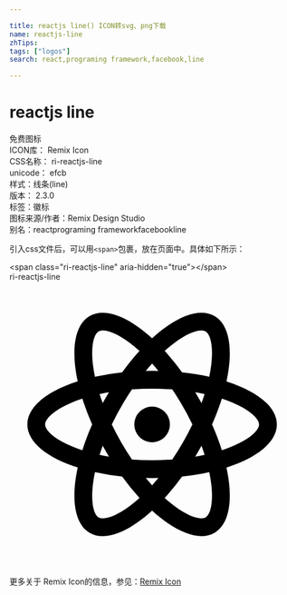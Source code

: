 ```yaml
---

title: reactjs line() ICON转svg、png下载
name: reactjs-line
zhTips: 
tags: ["logos"]
search: react,programing framework,facebook,line

---
```


# reactjs line  <small style="font-size: 60%;font-weight: 100"></small>


<div class="detail-page">
<p>
<span><span class="badge-success badge">免费图标</span> </span>
<br/>
<span>
ICON库：
<span class="badge-secondary badge">Remix Icon</span> 
</span>
<br/>
<span>
CSS名称：
<span class="badge-secondary badge">ri-reactjs-line</span> 
</span>
<br/>
<span>
unicode：
<span class="badge-secondary badge">efcb</span> 
<copy-btn content='efcb' btn-title=""></copy-btn>
<copy-btn :content='String.fromCodePoint(parseInt("efcb", 16))' btn-title="复制U"></copy-btn>
</span><br/><span>样式：<span class="badge-light badge">线条(line)</span></span>
<br/>
<span>
版本：
<span class="badge-secondary badge">2.3.0</span> 
</span><br/><span>标签：<span class="badge-light badge"><router-link to="/tags/logos.html">徽标</router-link></span></span>
<br/>
<span>图标来源/作者：<span class="badge-light badge">Remix Design Studio</span></span> 
<br/>
<span>别名：<span class="badge-light badge">react</span><span class="badge-light badge">programing framework</span><span class="badge-light badge">facebook</span><span class="badge-light badge">line</span></span><br/>
</p>
</div>
<div class="alert alert-dark">
  <i class="ri-reactjs-line ri-xs"></i>
  <i class="ri-reactjs-line ri-sm"></i>
  <i class="ri-reactjs-line ri-lg"></i>
  <i class="ri-reactjs-line ri-2x"></i>
  <i class="ri-reactjs-line ri-3x"></i>
  <i class="ri-reactjs-line ri-5x"></i>
  <i class="ri-reactjs-line ri-7x"></i>
</div>
<div>
  <p>引入css文件后，可以用<code>&lt;span&gt;</code>包裹，放在页面中。具体如下所示：    
  </p>
  <div class="alert alert-primary" style="font-size: 14px">
    &lt;span class="ri-reactjs-line" aria-hidden="true"&gt;&lt;/span&gt;
    <copy-btn content='<span class="ri-reactjs-line" aria-hidden="true"></span>'></copy-btn>
  </div>
  <div class="alert alert-secondary">
    <i class="ri-reactjs-line"
    style="font-size: 24px"
    aria-hidden="true"></i> ri-reactjs-line
    <copy-btn content="ri-reactjs-line" btn-title="复制图标名称"></copy-btn>
  </div>
</div>
<div id="svg" class="svg-wrap">
<svg xmlns="http://www.w3.org/2000/svg" viewBox="0 0 24 24">
    <g>
        <path fill="none" d="M0 0h24v24H0z"/>
        <path fill-rule="nonzero" d="M12 13.5a1.5 1.5 0 1 1 0-3 1.5 1.5 0 0 1 0 3zm-.528 2.994c.175.21.351.414.528.609.177-.195.353-.398.528-.609a24.883 24.883 0 0 1-1.056 0zm-1.995-.125a20.678 20.678 0 0 1-2.285-.368c-.075.35-.132.69-.17 1.016-.19 1.583.075 2.545.478 2.777.403.233 1.368-.019 2.645-.974.263-.197.528-.416.794-.655a20.678 20.678 0 0 1-1.462-1.796zm7.331-.368c-.717.16-1.483.284-2.285.368a20.678 20.678 0 0 1-1.462 1.796c.266.24.531.458.794.655 1.277.955 2.242 1.207 2.645.974.403-.232.667-1.194.479-2.777a11.36 11.36 0 0 0-.17-1.016zm1.45-.387c.577 2.639.274 4.74-1.008 5.48-1.282.74-3.253-.048-5.25-1.867-1.997 1.819-3.968 2.606-5.25 1.866-1.282-.74-1.585-2.84-1.009-5.48C3.167 14.794 1.5 13.48 1.5 12s1.667-2.793 4.241-3.614c-.576-2.639-.273-4.74 1.009-5.48 1.282-.74 3.253.048 5.25 1.867 1.997-1.819 3.968-2.606 5.25-1.866 1.282.74 1.585 2.84 1.009 5.48C20.833 9.206 22.5 10.52 22.5 12s-1.667 2.793-4.241 3.614zm-7.32-9.779a11.36 11.36 0 0 0-.793-.655C8.868 4.225 7.903 3.973 7.5 4.206c-.403.232-.667 1.194-.479 2.777.04.327.096.666.17 1.016a20.678 20.678 0 0 1 2.286-.368c.475-.653.965-1.254 1.462-1.796zm3.585 1.796c.802.084 1.568.209 2.285.368.075-.35.132-.69.17-1.016.19-1.583-.075-2.545-.478-2.777-.403-.233-1.368.019-2.645.974a11.36 11.36 0 0 0-.794.655c.497.542.987 1.143 1.462 1.796zm-1.995-.125c-.175-.21-.351-.414-.528-.609-.177.195-.353.398-.528.609a24.884 24.884 0 0 1 1.056 0zm-4.156 7.198a24.884 24.884 0 0 1-.528-.914c-.095.257-.183.51-.263.761.257.056.521.107.79.153zm1.932.234a22.897 22.897 0 0 0 3.392 0A22.897 22.897 0 0 0 15.392 12a22.897 22.897 0 0 0-1.696-2.938 22.897 22.897 0 0 0-3.392 0A22.897 22.897 0 0 0 8.608 12a22.897 22.897 0 0 0 1.696 2.938zm5.852-4.728c.095-.257.183-.51.263-.761a17.974 17.974 0 0 0-.79-.153 24.884 24.884 0 0 1 .527.914zM6.13 9.837c-.34.11-.662.23-.964.36C3.701 10.825 3 11.535 3 12c0 .465.7 1.175 2.166 1.803.302.13.624.25.964.36.222-.7.497-1.426.825-2.163a20.678 20.678 0 0 1-.825-2.163zm1.45-.388c.081.25.169.504.264.76a24.884 24.884 0 0 1 .528-.913c-.27.046-.534.097-.791.153zm10.29 4.714c.34-.11.662-.23.964-.36C20.299 13.175 21 12.465 21 12c0-.465-.7-1.175-2.166-1.803a11.36 11.36 0 0 0-.964-.36c-.222.7-.497 1.426-.825 2.163.328.737.603 1.462.825 2.163zm-1.45.388c-.081-.25-.169-.504-.264-.76a24.884 24.884 0 0 1-.528.913c.27-.046.534-.097.791-.153z"/>
    </g>
</svg>

</div>
<detail full-name='ri-reactjs-line'></detail>
    
<div><p>更多关于  Remix Icon的信息，参见：<a target="_blank" href="https://iconhelper.cn/remix.html">Remix Icon</a>
</p></div>
